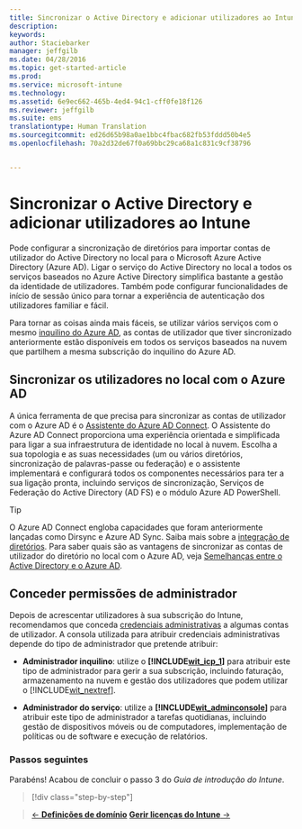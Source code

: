 ```yaml
---
title: Sincronizar o Active Directory e adicionar utilizadores ao Intune | Microsoft Intune
description: 
keywords: 
author: Staciebarker
manager: jeffgilb
ms.date: 04/28/2016
ms.topic: get-started-article
ms.prod: 
ms.service: microsoft-intune
ms.technology: 
ms.assetid: 6e9ec662-465b-4ed4-94c1-cff0fe18f126
ms.reviewer: jeffgilb
ms.suite: ems
translationtype: Human Translation
ms.sourcegitcommit: ed26d65b98a0ae1bbc4fbac682fb53fddd50b4e5
ms.openlocfilehash: 70a2d32de67f0a69bbc29ca68a1c831c9cf38796


---
```



# Sincronizar o Active Directory e adicionar utilizadores ao Intune
Pode configurar a sincronização de diretórios para importar contas de utilizador do Active Directory no local para o Microsoft Azure Active Directory (Azure AD). Ligar o serviço do Active Directory no local a todos os serviços baseados no Azure Active Directory simplifica bastante a gestão da identidade de utilizadores. Também pode configurar funcionalidades de início de sessão único para tornar a experiência de autenticação dos utilizadores familiar e fácil.

Para tornar as coisas ainda mais fáceis, se utilizar vários serviços com o mesmo [inquilino do Azure AD](http://technet.microsoft.com/library/jj573650.aspx#BKMK_WhatIsAnAzureADTenant), as contas de utilizador que tiver sincronizado anteriormente estão disponíveis em todos os serviços baseados na nuvem que partilhem a mesma subscrição do inquilino do Azure AD.

## Sincronizar os utilizadores no local com o Azure AD
A única ferramenta de que precisa para sincronizar as contas de utilizador com o Azure AD é o [Assistente do Azure AD Connect](https://www.microsoft.com/download/details.aspx?id=47594). O Assistente do Azure AD Connect proporciona uma experiência orientada e simplificada para ligar a sua infraestrutura de identidade no local à nuvem.  Escolha a sua topologia e as suas necessidades (um ou vários diretórios, sincronização de palavras-passe ou federação) e o assistente implementará e configurará todos os componentes necessários para ter a sua ligação pronta, incluindo serviços de sincronização, Serviços de Federação do Active Directory (AD FS) e o módulo Azure AD PowerShell.

> [!TIP]
> O Azure AD Connect engloba capacidades que foram anteriormente lançadas como Dirsync e Azure AD Sync. Saiba mais sobre a [integração de diretórios](http://technet.microsoft.com/library/jj573653.aspx). Para saber quais são as vantagens de sincronizar as contas de utilizador do diretório no local com o Azure AD, veja [Semelhanças entre o Active Directory e o Azure AD](http://technet.microsoft.com/library/dn518177.aspx).

## Conceder permissões de administrador
Depois de acrescentar utilizadores à sua subscrição do Intune, recomendamos que conceda [credenciais administrativas](administrative-accounts-websites-perms.md) a algumas contas de utilizador. A consola utilizada para atribuir credenciais administrativas depende do tipo de administrador que pretende atribuir:

-   **Administrador inquilino**: utilize o **[!INCLUDE[wit_icp_1](../includes/wit_icp_1_md.md)]** para atribuir este tipo de administrador para gerir a sua subscrição, incluindo faturação, armazenamento na nuvem e gestão dos utilizadores que podem utilizar o [!INCLUDE[wit_nextref](../includes/wit_nextref_md.md)].

-   **Administrador do serviço**: utilize a **[!INCLUDE[wit_adminconsole](../includes/wit_adminconsole_md.md)]** para atribuir este tipo de administrador a tarefas quotidianas, incluindo gestão de dispositivos móveis ou de computadores, implementação de políticas ou de software e execução de relatórios.


### Passos seguintes
Parabéns! Acabou de concluir o passo 3 do *Guia de introdução do Intune*.

>[!div class="step-by-step"]

>[&larr; **Definições de domínio**](.\start-with-a-paid-subscription-to-microsoft-intune-step-2.md)     [**Gerir licenças do Intune** &rarr;](.\start-with-a-paid-subscription-to-microsoft-intune-step-4.md)  



<!--HONumber=Jun16_HO4-->


